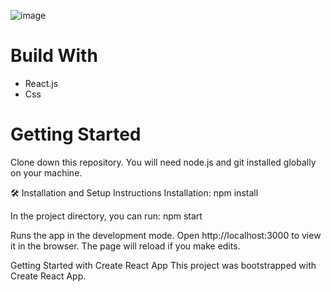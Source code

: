 ![image](https://user-images.githubusercontent.com/67952579/163565694-cc80f714-9d52-4488-9363-c88b1f8a5944.png)

# Build With
* React.js
* Css
# Getting Started
Clone down this repository. You will need node.js and git installed globally on your machine.

🛠 Installation and Setup Instructions Installation: npm install

In the project directory, you can run: npm start

Runs the app in the development mode. Open http://localhost:3000 to view it in the browser. The page will reload if you make edits.

Getting Started with Create React App
This project was bootstrapped with Create React App.
